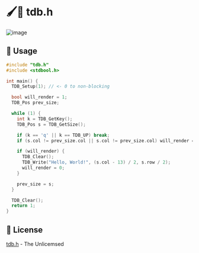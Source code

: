 # 🖌️🎨 tdb.h

![image](https://github.com/FelipeIzolan/tdb.h/assets/80170121/a7df4ca8-db8f-46e6-8451-b1138d2dadc5)

## 🚀 Usage

```c
#include "tdb.h"
#include <stdbool.h>

int main() {
  TDB_Setup(1); // <- 0 to non-blocking

  bool will_render = 1;
  TDB_Pos prev_size;

  while (1) {
    int k = TDB_GetKey();
    TDB_Pos s = TDB_GetSize();

    if (k == 'q' || k == TDB_UP) break;
    if (s.col != prev_size.col || s.col != prev_size.col) will_render = 1;

    if (will_render) {
      TDB_Clear();
      TDB_Write("Hello, World!", (s.col - 13) / 2, s.row / 2);
      will_render = 0;
    }

    prev_size = s;
  }

  TDB_Clear();
  return 1;
}
```

## 📜 License

[tdb.h](https://github.com/FelipeIzolan/tdb.h) - The Unlicemsed
